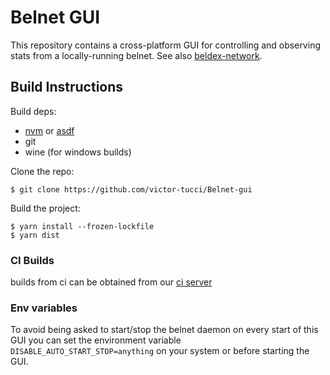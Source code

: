 # Belnet GUI

This repository contains a cross-platform GUI for controlling and observing stats from a locally-running belnet. See also [beldex-network](https://github.com/Beldex-Coin/belnet).

## Build Instructions
 
Build deps:

* [nvm](https://github.com/nvm-sh/nvm) or [asdf](https://github.com/asdf-vm/asdf)
* git
* wine (for windows builds)
 
Clone the repo:

    $ git clone https://github.com/victor-tucci/Belnet-gui

Build the project:

    $ yarn install --frozen-lockfile
    $ yarn dist

### CI Builds

builds from ci can be obtained from our [ci server](https://deb.beldex.io)

### Env variables

To avoid being asked to start/stop the belnet daemon on every start of this GUI you can set the environment variable
`DISABLE_AUTO_START_STOP=anything` on your system or before starting the GUI.
